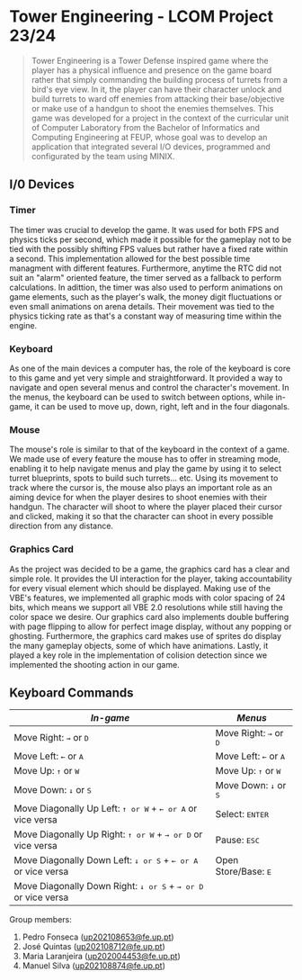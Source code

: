 # Tower Engineering - LCOM Project 23/24

> Tower Engineering is a Tower Defense inspired game where the player has a physical influence and presence on the game board rather that simply commanding the building process of turrets from a bird's eye view. In it, the player can have their character unlock and build turrets to ward off enemies from attacking their base/objective or make use of a handgun to shoot the enemies themselves. This game was developed for a project in the context of the curricular unit of Computer Laboratory from the Bachelor of Informatics and Computing Engineering at FEUP, whose goal was to develop an application that integrated several I/O devices, programmed and configurated by the team using MINIX.

## I/0 Devices

### Timer
The timer was crucial to develop the game. It was used for both FPS and physics ticks per second, which made it possible for the gameplay not to be tied with the possibly shifting FPS values but rather have a fixed rate within a second. This implementation allowed for the best possible time managment with different features. Furthermore, anytime the RTC did not suit an "alarm" oriented feature, the timer served as a fallback to perform calculations. In adittion, the timer was also used to perform animations on game elements, such as the player's walk, the money digit fluctuations or even small animations on arena details. Their movement was tied to the physics ticking rate as that's a constant way of measuring time within the engine.

### Keyboard
As one of the main devices a computer has, the role of the keyboard is core to this game and yet very simple and straightforward. It provided a way to navigate and open several menus and control the character's movement. In the menus, the keyboard can be used to switch between options, while in-game, it can be used to move up, down, right, left and in the four diagonals.

### Mouse
The mouse's role is similar to that of the keyboard in the context of a game. We made use of every feature the mouse has to offer in streaming mode, enabling it to help navigate menus and play the game by using it to select turret blueprints, spots to build such turrets... etc. Using its movement to track where the cursor is, the mouse also plays an important role as an aiming device for when the player desires to shoot enemies with their handgun. The character will shoot to where the player placed their cursor and clicked, making it so that the character can shoot in every possible direction from any distance.

### Graphics Card
As the project was decided to be a game, the graphics card has a clear and simple role. It provides the UI interaction for the player, taking accountability for every visual element which should be displayed. Making use of the VBE's features, we implemented all graphic mods with color spacing of 24 bits, which means we support all VBE 2.0 resolutions while still having the color space we desire. Our graphics card also implements double buffering with page flipping to allow for perfect image display, without any popping or ghosting. Furthermore, the graphics card makes use of sprites do display the many gameplay objects, some of which have animations. Lastly, it played a key role in the implementation of colision detection since we implemented the shooting action in our game.

## Keyboard Commands
| *In-game*                                          | *Menus*                                          |
|----------------------------------------------------|--------------------------------------------------|
| 	Move Right: <kbd>&rarr;</kbd> or <kbd>D</kbd>    |   Move Right: <kbd>&rarr;</kbd> or <kbd>D</kbd>  |
| 	Move Left: <kbd>&larr;</kbd> or <kbd>A</kbd>     |   Move Left: <kbd>&larr;</kbd> or <kbd>A</kbd>   |
| 	Move Up: <kbd>&uarr;</kbd> or <kbd>W</kbd>       |   Move Up: <kbd>&uarr;</kbd> or <kbd>W</kbd>     |
|   Move Down: <kbd>&darr;</kbd> or <kbd>S</kbd>     |   Move Down: <kbd>&darr;</kbd> or <kbd>S</kbd>   |
|   Move Diagonally Up Left: <kbd><kbd>&uarr;</kbd> or <kbd>W</kbd></kbd> + <kbd><kbd>&larr;</kbd> or <kbd>A</kbd></kbd> or vice versa |  Select: <kbd>ENTER</kbd> |
|   Move Diagonally Up Right: <kbd><kbd>&uarr;</kbd> or <kbd>W</kbd></kbd> + <kbd><kbd>&rarr;</kbd> or <kbd>D</kbd></kbd> or vice versa |  Pause: <kbd>ESC</kbd> |
|   Move Diagonally Down Left: <kbd><kbd>&darr;</kbd> or <kbd>S</kbd></kbd> + <kbd><kbd>&larr;</kbd> or <kbd>A</kbd></kbd> or vice versa |  Open Store/Base: <kbd>E</kbd> |
|   Move Diagonally Down Right: <kbd><kbd>&darr;</kbd> or <kbd>S</kbd></kbd> + <kbd><kbd>&rarr;</kbd> or <kbd>D</kbd></kbd> or vice versa |

Group members:

1. Pedro Fonseca       (up202108653@fe.up.pt)
2. José Quintas        (up202108712@fe.up.pt)
3. Maria Laranjeira    (up202004453@fe.up.pt)
4. Manuel Silva        (up202108874@fe.up.pt)
